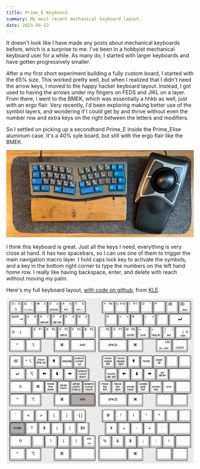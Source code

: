 ```yaml
---
title: Prime_E Keyboard
summary: My most recent mechanical keyboard layout.
date: 2023-04-22
---
```


It doesn't look like I have made any posts about mechanical keyboards before, which is a surprise to me. I've been in a hobbyist mechanical keyboard user for a while. As many do, I started with larger keyboards and have gotten progressively smaller.

After a my first short experiment building a fully custom board, I started with the 65% size. This worked pretty well, but when I realized that I didn't need the arrow keys, I moved to the happy hacker keyboard layout. Instead, I got used to having the arrows under my fingers on FEDS and JIKL on a layer. From there, I went to the BMEK, which was essentially a hhkb as well, just with an ergo flair. Very recently, I'd been exploring making better use of the symbol layers, and wondering if I could get by and thrive without even the number row and extra keys on the right between the letters and modifiers.

So I settled on picking up a secondhand Prime_E inside the Prime_Elise aluminum case. It's a 40% syle board, but still with the ergo flair like the BMEK.

![Keyboard](/assets/images/keyboards/prime_e.png)

I think this keyboard is great. Just all the keys I need, everything is very close at hand. It has two spacebars, so I can use one of them to trigger the main navigation macro layer. I hold caps lock key to activate the symbols, and a key in the bottom right corner to type the numbers on the left hand home row. I really like having backspace, enter, and delete with reach without moving my palm.

Here's my full keyboard layout, [with code on github](https://github.com/p3l6/keymaps/blob/master/prime_e/keymap.c), from [KLE](https://http://www.keyboard-layout-editor.com).

![Layout](/assets/images/keyboards/prime_layout.png)
